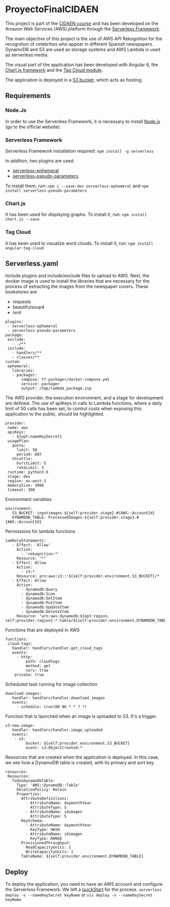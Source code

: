# ProyectoFinalCIDAEN
This project is part of the [CIDAEN course](http://www.cidaen.es/) and has been developed on the Amazon Web Services (AWS) platform through the [Serverless Framework](https://serverless.com/).

The main objective of this project is the use of AWS API Rekognition for the recognition of celebrities who appear in different Spanish newspapers. DynamoDB and S3 are used as storage systems and AWS Lambda is used as serverless media.

The visual part of the application has been developed with Angular 6, the [Chart.js framework](http://www.chartjs.org/) and the [Tag Cloud module](https://github.com/zeeshanhyder/angular-tag-cloud).

The application is deployed in a [S3 bucket](http://cidaen-proyectofinal-albertoangel.com.s3-website-eu-west-1.amazonaws.com), which acts as hosting.

## Requirements

### Node.Js
In order to use the Serverless Framework, it is necessary to install [Node.js](https://nodejs.org/en/) (go to the official website).

### Serverless Framework
Serverless Framework installation required: `npm install -g serverless`

In addition, two plugins are used:
* [serverless-ephemeral](https://github.com/Accenture/serverless-ephemeral)
* [serverless-pseudo-parameters](https://www.npmjs.com/package/serverless-pseudo-parameters).

To install them, run: `npm i --save-dev serverless-ephemeral` and `npm install serverless-pseudo-parameters`

### Chart.js
It has been used for displaying graphs. To install it, run: `npm install chart.js --save`

### Tag Cloud
It has been used to visualize word clouds. To install it, run: `npm install angular-tag-cloud`

## Serverless.yaml
Include plugins and include/exclude files to upload to AWS. Next, the docker image is used to install the libraries that are necessary for the process of extracting the images from the newspaper covers. These bookstores are:
* requests
* beautifulsoup4
* lxml

```
plugins:
 - serverless-ephemeral
 - serverless-pseudo-parameters
package:
 exclude:
   - ./**
 include:
   - handlers/**
   - classes/**
custom:
 ephemeral:
   libraries:
   - packager:
       compose: tf-packager/docker-compose.yml
       service: packager
       output: /tmp/lambda_package.zip
```
The AWS provider, the execution environment, and a stage for development are defined. The use of apiKeys in calls to Lambda functions, where a daily limit of 50 calls has been set, to control costs when exposing this application to the public, should be highlighted.
```
provider:
 name: aws
 apiKeys:
   - ${opt:nameKeySecret}
 usagePlan:
   quota:
     limit: 50
     period: DAY
   throttle:
     burstLimit: 5
     rateLimit: 5
 runtime: python3.6
 stage: dev
 region: eu-west-1
 memorySize: 3008
 timeout: 300
```
Environment variables
```
environment:
   S3_BUCKET: inputimages-${self:provider.stage}.#{AWS::AccountId}
   DYNAMODB_TABLE: ProcessedImages-${self:provider.stage}.#{AWS::AccountId}
```
Permissions for lambda functions
```
iamRoleStatements:
   - Effect: 'Allow'
     Action:
       - 'rekognition:*'
     Resource: "*"
   - Effect: Allow
     Action:
       - s3:*
     Resource: arn:aws:s3:::${self:provider.environment.S3_BUCKET}/*
   - Effect: Allow
     Action:
       - dynamodb:Query
       - dynamodb:Scan
       - dynamodb:GetItem
       - dynamodb:PutItem
       - dynamodb:UpdateItem
       - dynamodb:DeleteItem
     Resource: "arn:aws:dynamodb:${opt:region, self:provider.region}:*:table/${self:provider.environment.DYNAMODB_TABLE}"
```
Functions that are deployed in AWS
```
functions:
 cloud-tags:
   handler: handlers/handler.get_cloud_tags
   events:
     - http:
         path: cloudtags
         method: get
         cors: true
	private: true
```
Scheduled task running for image collection
```
download-images:
   handler: handlers/handler.download_images
   events:
     - schedule: cron(00 06 * * ? *)
```
Function that is launched when an image is uploaded to S3. It's a trigger.
```
s3-new-image:
   handler: handlers/handler.image_uploaded
   events:
    - s3:
         bucket: ${self:provider.environment.S3_BUCKET}
         event: s3:ObjectCreated:*
```
Resources that are created when the application is deployed. In this case, we see how a DynamoDB table is created, with its primary and sort key.
```
resources:
 Resources:
   TodosDynamoDbTable:
     Type: 'AWS::DynamoDB::Table'
     DeletionPolicy: Retain
     Properties:
       AttributeDefinitions:
         - AttributeName: daymonthYear
           AttributeType: S
         - AttributeName: idimagen
           AttributeType: S
       KeySchema:
         - AttributeName: daymonthYear
           KeyType: HASH
         - AttributeName: idimagen
           KeyType: RANGE
       ProvisionedThroughput:
         ReadCapacityUnits: 1
         WriteCapacityUnits: 1
       TableName: ${self:provider.environment.DYNAMODB_TABLE}
```
## Deploy
To deploy the application, you need to have an AWS account and configure the Serverless Framework. We left a [quickStart](https://serverless.com/framework/docs/providers/aws/guide/quick-start/) for the process.
`serverless deploy -v --nameKeySecret keyName`
or
`sls deploy -v --nameKeySecret keyName`
